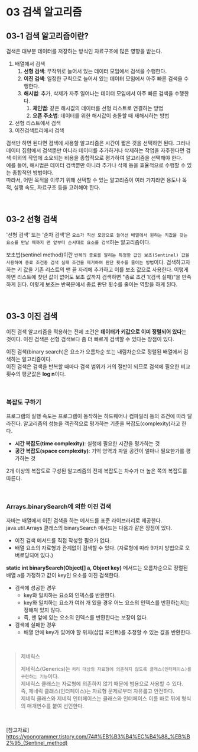 # 03 검색 알고리즘
## 03-1 검색 알고리즘이란?
검색은 대부분 데이터를 저장하는 방식인 자료구조에 많은 영향을 받는다.  
1. 배열에서 검색
   1. **선형 검색**: 무작위로 늘어서 있는 데이터 모임에서 검색을 수행한다.
   2. **이진 검색**: 일정한 규칙으로 늘어서 있는 데이터 모임에서 아주 빠른 검색을 수행한다.
   3. **해시법**: 추가, 삭제가 자주 일어나는 데이터 모임에서 아주 빠른 검색을 수행한다.
      1. **체인법**: 같은 해시값의 데이터를 선형 리스트로 연결하는 방법
      2. **오픈 주소법**: 데이터를 위한 해시값이 충돌할 때 재해시하는 방법
2. 선형 리스트에서 검색
3. 이진검색트리에서 검색

검색만 하면 된다면 검색에 사용할 알고리즘은 시간이 짧은 것을 선택하면 된다. 
그러나 데이터 집합에서 검색뿐만 아니라 데이터를 추가하거나 삭제하는 작업을 자주한다면 검색 이외의 작업에 소요되는 
비용을 종합적으로 평가하여 알고리즘을 선택해야 한다.  
예를 들어, 해시법은 데이터 검색뿐만 아니라 추가나 삭제 등을 효율적으로 수행할 수 있는 종합적인 방법이다.  
따라서, 어떤 목적을 이루기 위해 선택할 수 있는 알고리즘이 여러 가지라면 용도나 목적, 실행 속도, 자료구조 등을 고려해야 한다.  

<br>

## 03-2 선형 검색  
'선형 검색' 또는 '순차 검색'은 `요소가 직선 모양으로 늘어선 배열에서 원하는 키값을 갖는 요소를 만날 때까지 맨 앞부터 순서대로 요소를 검색`하는 알고리즘이다.  

보초법(sentinel method)이란 `반복의 종료를 알리는 특정한 값인 보초(Sentinel) 값을 사용하여 종료 조건중 검색 실패 조건을 제거하여 판단 횟수를 줄이는 방법`이다. 
검색하고자 하는 키 값을 기존 리스트의 맨 끝 자리에 추가하고 이를 보초 값으로 사용한다. 
이렇게 하면 리스트에 찾던 값이 없어도 보초 값까지 검색하면 "종료 조건 1(검색 실패)"을 만족하게 된다. 
이렇게 보초는 반복문에서 종료 판단 횟수를 줄이는 역할을 하게 된다.  

<br>

## 03-3 이진 검색   
이진 검색 알고리즘을 적용하는 전제 조건은 **데이터가 키값으로 이미 정렬되어 있다**는 것이다. 
이진 검색은 선형 검색보다 좀 더 빠르게 검색할 수 있다는 장점이 있다.   

이진 검색(binary search)은 요소가 오름차순 또는 내림차순으로 정렬된 배열에서 검색하는 알고리즘이다.  
이진 검색은 검색을 반복할 때마다 검색 범위가 거의 절반이 되므로 검색에 필요한 비교 횟수의 평균값은 **log n**이다.  

<br>

### 복잡도 구하기  
프로그램의 실행 속도는 프로그램이 동작하는 하드웨어나 컴파일러 등의 조건에 따라 달라진다. 
알고리즘의 성능을 객관적으로 평가하는 기준을 복잡도(complexity)라고 한다.  
- **시간 복잡도(time complexity)**: 실행에 필요한 시간을 평가하는 것
- **공간 복잡도(space complexity)**: 기억 영역과 파일 공간이 얼마나 필요한가를 평가하는 것  

2개 이상의 복잡도로 구성된 알고리즘의 전체 복잡도는 차수가 더 높은 쪽의 복잡도를 따른다.  

<br>

### Arrays.binarySearch에 의한 이진 검색  
자바는 배열에서 이진 검색을 하는 메서드를 표준 라이브러리로 제공한다.  
java.util.Arrays 클래스의 binarySearch 메서드는 다음과 같은 장점이 있다.  
- 이진 검색 메서드를 직접 작성할 필요가 없다.  
- 배열 요소의 자료형과 관계없이 검색할 수 있다. (자료형에 따라 9가지 방법으로 오버로딩되어 있다.)

**static int binarySearch(Object[] a, Object key)** 메서드는 오름차순으로 정렬된 배열 a를 가정하고 값이 key인 요소를 이진 검색한다.  
- 검색에 성공한 경우
  - key와 일치하는 요소의 인덱스를 반환한다.
  - key와 일치하는 요소가 여러 개 있을 경우 어느 요소의 인덱스를 반환하는지는 정해져 있지 않다.  
  - 즉, 맨 앞에 있는 요소의 인덱스를 반환한다는 보장이 없다.  
- 검색에 실패한 경우
  - 배열 안에 key가 있어야 할 위치(삽입 포인트)를 추정할 수 있는 값을 반환한다.

<br>

> 제네릭스  
> 
> 제네릭스(Generics)는 `처리 대상의 자료형에 의존하지 않도록 클래스(인터페이스)를 구현하는 기능`이다.  
> 제네릭스 클래스는 자료형에 의존하지 않기 때문에 범용으로 사용할 수 있다.  
> 즉, 제네릭 클래스(인터페이스)는 자료형 문제로부터 자유롭고 안전하다.  
> 제네릭 클래스와 제네릭 인터페이스는 클래스와 인터페이스 이름 바로 뒤에 <Type> 형식의 매개변수를 붙여 선언한다.  


<br>

[참고자료]  
https://yoongrammer.tistory.com/74#%EB%B3%B4%EC%B4%88_%EB%B2%95_(Sentinel_method)  

